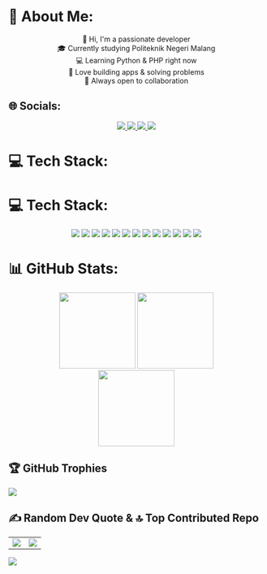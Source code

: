 # 💫 About Me:
<div align="center">
  👋 Hi, I'm a passionate developer <br/>
  🎓 Currently studying Politeknik Negeri Malang <br/>
  💻 Learning Python & PHP right now <br/>
  🚀 Love building apps & solving problems <br/>
  🌱 Always open to collaboration  
</div>


## 🌐 Socials:
<div align="center">
<p align="center">
  <a href="https://discord.gg/https://discord.gg/NaQ5eXpT">
    <img src="https://img.shields.io/badge/Discord-%237289DA.svg?logo=discord&logoColor=white"/>
  </a>
  <a href="https://instagram.com/@krisna_kintaro">
    <img src="https://img.shields.io/badge/Instagram-%23E4405F.svg?logo=Instagram&logoColor=white"/>
  </a>
  <a href="https://tiktok.com/@@krisantaro">
    <img src="https://img.shields.io/badge/TikTok-%23000000.svg?logo=TikTok&logoColor=white"/>
  </a>
  <a href="mailto:krisnakintaro1256@gmail.com">
    <img src="https://img.shields.io/badge/Email-D14836?logo=gmail&logoColor=white"/>
  </a>
</p>
</div>

# 💻 Tech Stack:
# 💻 Tech Stack:

<p align="center">
  <img src="https://img.shields.io/badge/javascript-%23323330.svg?style=for-the-badge&logo=javascript&logoColor=%23F7DF1E"/>
  <img src="https://img.shields.io/badge/python-3670A0?style=for-the-badge&logo=python&logoColor=ffdd54"/>
  <img src="https://img.shields.io/badge/php-%23777BB4.svg?style=for-the-badge&logo=php&logoColor=white"/>
  <img src="https://img.shields.io/badge/css3-%231572B6.svg?style=for-the-badge&logo=css3&logoColor=white"/>
  <img src="https://img.shields.io/badge/html5-%23E34F26.svg?style=for-the-badge&logo=html5&logoColor=white"/>
  <img src="https://img.shields.io/badge/tailwindcss-%2338B2AC.svg?style=for-the-badge&logo=tailwind-css&logoColor=white"/>
  <img src="https://img.shields.io/badge/WordPress-%23117AC9.svg?style=for-the-badge&logo=WordPress&logoColor=white"/>
  <img src="https://img.shields.io/badge/laravel-%23FF2D20.svg?style=for-the-badge&logo=laravel&logoColor=white"/>
  <img src="https://img.shields.io/badge/sqlite-%2307405e.svg?style=for-the-badge&logo=sqlite&logoColor=white"/>
  <img src="https://img.shields.io/badge/mongodb-%234ea94b.svg?style=for-the-badge&logo=mongodb&logoColor=white"/>
  <img src="https://img.shields.io/badge/postgres-%23316192.svg?style=for-the-badge&logo=postgresql&logoColor=white"/>
  <img src="https://img.shields.io/badge/MariaDB-003545?style=for-the-badge&logo=mariadb&logoColor=white"/>
  <img src="https://img.shields.io/badge/github-%23121011.svg?style=for-the-badge&logo=github&logoColor=white"/>
</p>



# 📊 GitHub Stats:
<div align="center">
  <img src="https://github-readme-stats.vercel.app/api?username=KrisnaKintaro&theme=tokyonight&hide_border=true&include_all_commits=false&count_private=false" height="150"/>
  <img src="https://nirzak-streak-stats.vercel.app/?user=KrisnaKintaro&theme=tokyonight&hide_border=true" height="150"/>
  <br/>
  <img src="https://github-readme-stats.vercel.app/api/top-langs/?username=KrisnaKintaro&theme=tokyonight&hide_border=true&include_all_commits=false&count_private=false&layout=compact" height="150"/>
</div>


## 🏆 GitHub Trophies
![](https://github-profile-trophy.vercel.app/?username=KrisnaKintaro&theme=gruvbox&no-frame=false&no-bg=true&margin-w=4)

## ✍️ Random Dev Quote & 🔝 Top Contributed Repo

<table align="center">
  <tr>
    <td>
      <img src="https://quotes-github-readme.vercel.app/api?type=horizontal&theme=radical"/>
    </td>
    <td>
      <img src="https://github-contributor-stats.vercel.app/api?username=KrisnaKintaro&limit=5&theme=tokyonight&combine_all_yearly_contributions=true"/>
    </td>
  </tr>
</table>


[![](https://visitcount.itsvg.in/api?id=KrisnaKintaro&icon=2&color=3)](https://visitcount.itsvg.in)

<!-- Proudly created with GPRM ( https://gprm.itsvg.in ) -->
